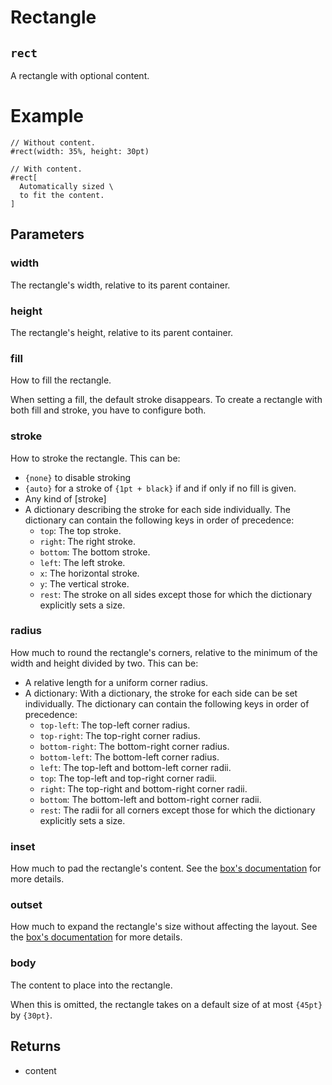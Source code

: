 # Rectangle

## `rect`

A rectangle with optional content.

# Example
```example
// Without content.
#rect(width: 35%, height: 30pt)

// With content.
#rect[
  Automatically sized \
  to fit the content.
]
```

## Parameters

### width 

The rectangle's width, relative to its parent container.

### height 

The rectangle's height, relative to its parent container.

### fill 

How to fill the rectangle.

When setting a fill, the default stroke disappears. To create a
rectangle with both fill and stroke, you have to configure both.



### stroke 

How to stroke the rectangle. This can be:

- `{none}` to disable stroking
- `{auto}` for a stroke of `{1pt + black}` if and if only if no fill is
  given.
- Any kind of [stroke]
- A dictionary describing the stroke for each side individually. The
  dictionary can contain the following keys in order of precedence:
  - `top`: The top stroke.
  - `right`: The right stroke.
  - `bottom`: The bottom stroke.
  - `left`: The left stroke.
  - `x`: The horizontal stroke.
  - `y`: The vertical stroke.
  - `rest`: The stroke on all sides except those for which the
    dictionary explicitly sets a size.



### radius 

How much to round the rectangle's corners, relative to the minimum of
the width and height divided by two. This can be:

- A relative length for a uniform corner radius.
- A dictionary: With a dictionary, the stroke for each side can be set
  individually. The dictionary can contain the following keys in order
  of precedence:
  - `top-left`: The top-left corner radius.
  - `top-right`: The top-right corner radius.
  - `bottom-right`: The bottom-right corner radius.
  - `bottom-left`: The bottom-left corner radius.
  - `left`: The top-left and bottom-left corner radii.
  - `top`: The top-left and top-right corner radii.
  - `right`: The top-right and bottom-right corner radii.
  - `bottom`: The bottom-left and bottom-right corner radii.
  - `rest`: The radii for all corners except those for which the
    dictionary explicitly sets a size.



### inset 

How much to pad the rectangle's content.
See the [box's documentation]($box.inset) for more details.

### outset 

How much to expand the rectangle's size without affecting the layout.
See the [box's documentation]($box.outset) for more details.

### body 

The content to place into the rectangle.

When this is omitted, the rectangle takes on a default size of at most
`{45pt}` by `{30pt}`.

## Returns

- content

